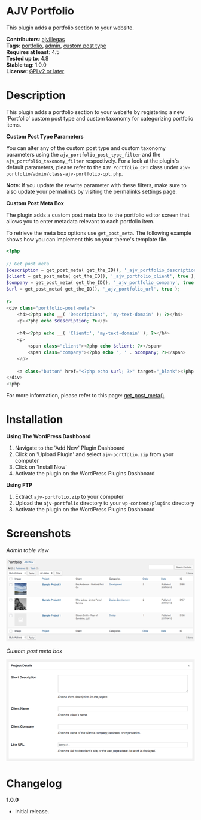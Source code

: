 # AJV Portfolio

This plugin adds a portfolio section to your website.

**Contributors**: [ajvillegas](http://profiles.wordpress.org/ajvillegas)  
**Tags**: [portfolio](http://wordpress.org/plugins/tags/portfolio), [admin](http://wordpress.org/plugins/tags/admin), [custom post type](http://wordpress.org/plugins/tags/custom-post-type)  
**Requires at least**: 4.5  
**Tested up to**: 4.8  
**Stable tag**: 1.0.0  
**License**: [GPLv2 or later](http://www.gnu.org/licenses/gpl-2.0.html)

# Description

This plugin adds a portfolio section to your website by registering a new 'Portfolio' custom post type and custom taxonomy for categorizing portfolio items.

**Custom Post Type Parameters**

You can alter any of the custom post type and custom taxonomy parameters using the `ajv_portfolio_post_type_filter` and the `ajv_portfolio_taxonomy_filter` respectively. For a look at the plugin's default parameters, please refer to the `AJV_Portfolio_CPT` class under `ajv-portfolio/admin/class-ajv-portfolio-cpt.php`.

**Note:** If you update the rewrite parameter with these filters, make sure to also update your permalinks by visiting the permalinks settings page.

**Custom Post Meta Box**

The plugin adds a custom post meta box to the portfolio editor screen that allows you to enter metadata relevant to each portfolio item.

To retrieve the meta box options use `get_post_meta`. The following example shows how you can implement this on your theme's template file.

```php
<?php

// Get post meta
$description = get_post_meta( get_the_ID(), '_ajv_portfolio_description', true );
$client = get_post_meta( get_the_ID(), '_ajv_portfolio_client', true );
$company = get_post_meta( get_the_ID(), '_ajv_portfolio_company', true );
$url = get_post_meta( get_the_ID(), '_ajv_portfolio_url', true );

?>
<div class="portfolio-post-meta">
    <h4><?php echo __( 'Description:', 'my-text-domain' ); ?></h4>
    <p><?php echo $description; ?></p>
	
    <h4><?php echo __( 'Client:', 'my-text-domain' ); ?></h4>
    <p>
        <span class="client"><?php echo $client; ?></span>
        <span class="company"><?php echo ', ' . $company; ?></span>
    </p>
	
    <a class="button" href="<?php echo $url; ?>" target="_blank"><?php echo __( 'View Project', 'my-text-domain' ); ?></a>
</div>
<?php
```

For more information, please refer to this page: [get_post_meta()](https://developer.wordpress.org/reference/functions/get_post_meta/).

# Installation

**Using The WordPress Dashboard**

1. Navigate to the 'Add New' Plugin Dashboard
2. Click on 'Upload Plugin' and select `ajv-portfolio.zip` from your computer
3. Click on 'Install Now'
4. Activate the plugin on the WordPress Plugins Dashboard

**Using FTP**

1. Extract `ajv-portfolio.zip` to your computer
2. Upload the `ajv-portfolio` directory to your `wp-content/plugins` directory
3. Activate the plugin on the WordPress Plugins Dashboard

# Screenshots

*Admin table view*

![Admin table view](wp-assets/screenshot-1.png?raw=true)

*Custom post meta box*

![Custom post meta box](wp-assets/screenshot-2.png?raw=true)

# Changelog

**1.0.0**
* Initial release.
